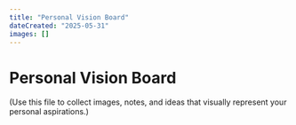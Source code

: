```yaml
---
title: "Personal Vision Board"
dateCreated: "2025-05-31"
images: []
---
```

# Personal Vision Board

(Use this file to collect images, notes, and ideas that visually represent your personal aspirations.)